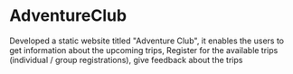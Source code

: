 # AdventureClub
Developed a static website titled "Adventure Club", it enables the users to  get information about the upcoming trips, Register for the available trips (individual / group registrations), give feedback about the trips
